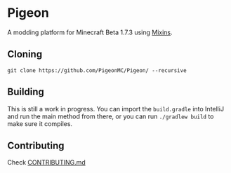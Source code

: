 # Pigeon

A modding platform for Minecraft Beta 1.7.3 using [Mixins](https://github.com/SpongePowered/Mixin).

## Cloning

```
git clone https://github.com/PigeonMC/Pigeon/ --recursive
```

## Building

This is still a work in progress.
You can import the `build.gradle`  into IntelliJ
and run the main method from there, or you can
run `./gradlew build` to make sure it compiles.

## Contributing

Check [CONTRIBUTING.md](CONTRIBUTING.md)
